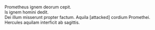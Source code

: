 Prometheus ignem deorum cepit.   
Is ignem homini dedit.   
Dei illum misserunt propter factum. 
Aquila [attacked] cordium Promethei. 
Hercules aquilam interficit ab sagittis. 
